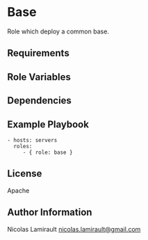 Base
=========

Role which deploy a common base.

Requirements
------------


Role Variables
--------------


Dependencies
------------


Example Playbook
----------------

    - hosts: servers
      roles:
         - { role: base }

License
-------

Apache

Author Information
------------------

Nicolas Lamirault <nicolas.lamirault@gmail.com>
